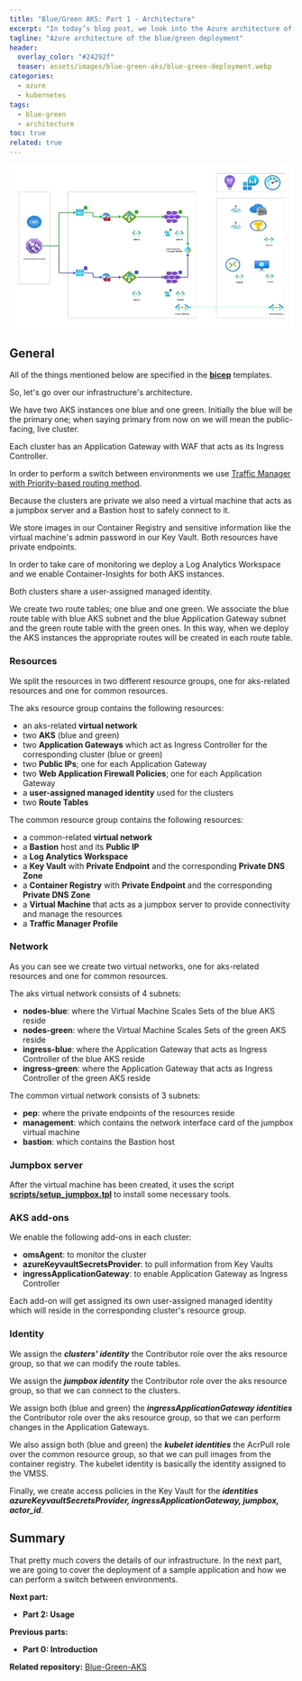 ```yaml
---
title: "Blue/Green AKS: Part 1 - Architecture"
excerpt: "In today’s blog post, we look into the Azure architecture of our blue/green deployment."
tagline: "Azure architecture of the blue/green deployment"
header:
  overlay_color: "#24292f"
  teaser: assets/images/blue-green-aks/blue-green-deployment.webp
categories:
  - azure
  - kubernetes
tags:
  - blue-green
  - architecture
toc: true
related: true
---
```


![architecture](/assets/images/blue-green-aks/architecture.webp)

## General

All of the things mentioned below are specified in the [**bicep**](https://github.com/christosgalano/Blue-Green-AKS/tree/main/bicep) templates.

So, let's go over our infrastructure's architecture.

We have two AKS instances one blue and one green. Initially the blue will be the primary one; when saying primary from now on we will mean the public-facing, live cluster.

Each cluster has an Application Gateway with WAF that acts as its Ingress Controller.

In order to perform a switch between environments we use [Traffic Manager with Priority-based routing method](https://learn.microsoft.com/en-us/azure/traffic-manager/traffic-manager-routing-methods#priority-traffic-routing-method).

Because the clusters are private we also need a virtual machine that acts as a jumpbox server and a Bastion host to safely connect to it.

We store images in our Container Registry and sensitive information like the virtual machine's admin password in our Key Vault. Both resources have private endpoints.

In order to take care of monitoring we deploy a Log Analytics Workspace and we enable Container-Insights for both AKS instances.

Both clusters share a user-assigned managed identity.

We create two route tables; one blue and one green. We associate the blue route table with blue AKS subnet and the blue Application Gateway subnet and the green route table with the green ones. In this way, when we deploy the AKS instances the appropriate routes will be created in each route table.

### Resources

We split the resources in two different resource groups, one for aks-related resources and one for common resources.

The aks resource group contains the following resources:

- an aks-related **virtual network**
- two **AKS** (blue and green)
- two **Application Gateways** which act as Ingress Controller for the corresponding cluster (blue or green)
- two **Public IPs**; one for each Application Gateway
- two **Web Application Firewall Policies**; one for each Application Gateway
- a **user-assigned managed identity** used for the clusters
- two **Route Tables**

The common resource group contains the following resources:

- a common-related **virtual network**
- a **Bastion** host and its **Public IP**
- a **Log Analytics Workspace**
- a **Key Vault** with **Private Endpoint** and the corresponding **Private DNS Zone**
- a **Container Registry** with **Private Endpoint** and the corresponding **Private DNS Zone**
- a **Virtual Machine** that acts as a jumpbox server to provide connectivity and manage the resources
- a **Traffic Manager Profile**

### Network

As you can see we create two virtual networks, one for aks-related resources and one for common resources.

The aks virtual network consists of 4 subnets:

- **nodes-blue**: where the Virtual Machine Scales Sets of the blue AKS reside
- **nodes-green**: where the Virtual Machine Scales Sets of the green AKS reside
- **ingress-blue**: where the Application Gateway that acts as Ingress Controller of the blue AKS reside
- **ingress-green**: where the Application Gateway that acts as Ingress Controller of the green AKS reside

The common virtual network consists of 3 subnets:

- **pep**: where the private endpoints of the resources reside
- **management**: which contains the network interface card of the jumpbox virtual machine
- **bastion**: which contains the Bastion host

### Jumpbox server

After the virtual machine has been created, it uses the script [**scripts/setup_jumpbox.tpl**](https://github.com/christosgalano/Blue-Green-AKS/blob/main/.github/scripts/setup_jumpbox.tpl) to install some necessary tools.

### AKS add-ons

We enable the following add-ons in each cluster:

- **omsAgent**: to monitor the cluster
- **azureKeyvaultSecretsProvider**: to pull information from Key Vaults
- **ingressApplicationGateway**: to enable Application Gateway as Ingress Controller

Each add-on will get assigned its own user-assigned managed identity which will reside in the corresponding cluster's resource group.

### Identity

We assign the ***clusters' identity*** the Contributor role over the aks resource group, so that we can modify the route tables.

We assign the ***jumpbox identity*** the Contributor role over the aks resource group, so that we can connect to the clusters.

We assign both (blue and green) the ***ingressApplicationGateway identities*** the Contributor role over the aks resource group, so that we can perform changes in the Application Gateways.

We also assign both (blue and green) the ***kubelet identities*** the AcrPull role over the common resource group, so that we can pull images from the container registry. The kubelet identity is basically the identity assigned to the VMSS.

Finally, we create access policies in the Key Vault for the ***identities azureKeyvaultSecretsProvider, ingressApplicationGateway, jumpbox, actor_id***.

## Summary

That pretty much covers the details of our infrastructure. In the next part, we are going to cover the deployment of a sample application and how we can perform a switch between environments.

**Next part:**

- **Part 2: Usage**

**Previous parts:**

- **Part 0: Introduction**

**Related repository:** [Blue-Green-AKS](https://github.com/christosgalano/Blue-Green-AKS)
